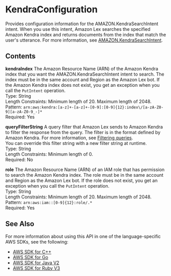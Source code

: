 # KendraConfiguration<a name="API_KendraConfiguration"></a>

Provides configuration information for the AMAZON\.KendraSearchIntent intent\. When you use this intent, Amazon Lex searches the specified Amazon Kendra index and returns documents from the index that match the user's utterance\. For more information, see [ AMAZON\.KendraSearchIntent](http://docs.aws.amazon.com/lex/latest/dg/built-in-intent-kendra-search.html)\.

## Contents<a name="API_KendraConfiguration_Contents"></a>

 **kendraIndex**   <a name="lex-Type-KendraConfiguration-kendraIndex"></a>
The Amazon Resource Name \(ARN\) of the Amazon Kendra index that you want the AMAZON\.KendraSearchIntent intent to search\. The index must be in the same account and Region as the Amazon Lex bot\. If the Amazon Kendra index does not exist, you get an exception when you call the `PutIntent` operation\.  
Type: String  
Length Constraints: Minimum length of 20\. Maximum length of 2048\.  
Pattern: `arn:aws:kendra:[a-z]+-[a-z]+-[0-9]:[0-9]{12}:index\/[a-zA-Z0-9][a-zA-Z0-9_-]*`   
Required: Yes

 **queryFilterString**   <a name="lex-Type-KendraConfiguration-queryFilterString"></a>
A query filter that Amazon Lex sends to Amazon Kendra to filter the response from the query\. The filter is in the format defined by Amazon Kendra\. For more information, see [Filtering queries](http://docs.aws.amazon.com/kendra/latest/dg/filtering.html)\.  
You can override this filter string with a new filter string at runtime\.  
Type: String  
Length Constraints: Minimum length of 0\.  
Required: No

 **role**   <a name="lex-Type-KendraConfiguration-role"></a>
The Amazon Resource Name \(ARN\) of an IAM role that has permission to search the Amazon Kendra index\. The role must be in the same account and Region as the Amazon Lex bot\. If the role does not exist, you get an exception when you call the `PutIntent` operation\.  
Type: String  
Length Constraints: Minimum length of 20\. Maximum length of 2048\.  
Pattern: `arn:aws:iam::[0-9]{12}:role/.*`   
Required: Yes

## See Also<a name="API_KendraConfiguration_SeeAlso"></a>

For more information about using this API in one of the language\-specific AWS SDKs, see the following:
+  [ AWS SDK for C\+\+](https://docs.aws.amazon.com/goto/SdkForCpp/lex-models-2017-04-19/KendraConfiguration) 
+  [ AWS SDK for Go](https://docs.aws.amazon.com/goto/SdkForGoV1/lex-models-2017-04-19/KendraConfiguration) 
+  [ AWS SDK for Java V2](https://docs.aws.amazon.com/goto/SdkForJavaV2/lex-models-2017-04-19/KendraConfiguration) 
+  [ AWS SDK for Ruby V3](https://docs.aws.amazon.com/goto/SdkForRubyV3/lex-models-2017-04-19/KendraConfiguration) 
